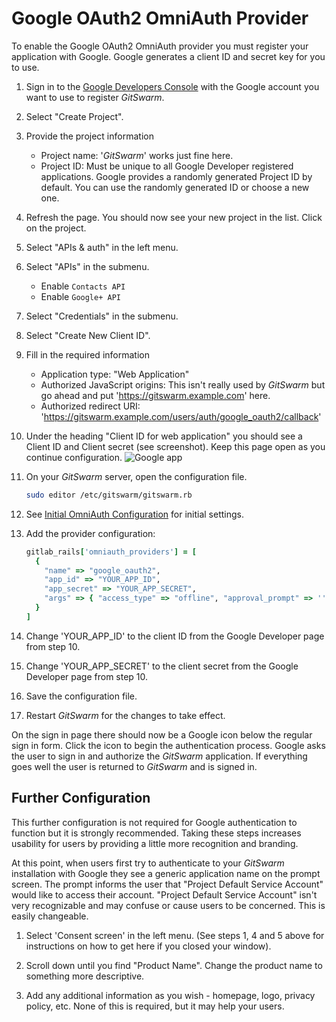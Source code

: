 # Google OAuth2 OmniAuth Provider

To enable the Google OAuth2 OmniAuth provider you must register your
application with Google. Google generates a client ID and secret key for
you to use.

1.  Sign in to the [Google Developers
    Console](https://console.developers.google.com/) with the Google
    account you want to use to register $GitSwarm$.

1.  Select "Create Project".

1.  Provide the project information
    - Project name: '$GitSwarm$' works just fine here.
    - Project ID: Must be unique to all Google Developer registered
      applications. Google provides a randomly generated Project ID by
      default. You can use the randomly generated ID or choose a new one.

1.  Refresh the page. You should now see your new project in the list.
    Click on the project.

1.  Select "APIs & auth" in the left menu.

1.  Select "APIs" in the submenu.
    - Enable `Contacts API`
    - Enable `Google+ API`

1.  Select "Credentials" in the submenu.

1.  Select "Create New Client ID".

1.  Fill in the required information
    - Application type: "Web Application"
    - Authorized JavaScript origins: This isn't really used by $GitSwarm$
      but go ahead and put 'https://gitswarm.example.com' here.
    - Authorized redirect URI: 'https://gitswarm.example.com/users/auth/google_oauth2/callback'

1.  Under the heading "Client ID for web application" you should see a
    Client ID and Client secret (see screenshot). Keep this page open as
    you continue configuration. ![Google app](google_app.png)

1.  On your $GitSwarm$ server, open the configuration file.

    ```bash
    sudo editor /etc/gitswarm/gitswarm.rb
    ```

1.  See [Initial OmniAuth
    Configuration](omniauth.md#initial-omniauth-configuration) for initial
    settings.

1.  Add the provider configuration:

    ```ruby
    gitlab_rails['omniauth_providers'] = [
      {
        "name" => "google_oauth2",
        "app_id" => "YOUR_APP_ID",
        "app_secret" => "YOUR_APP_SECRET",
        "args" => { "access_type" => "offline", "approval_prompt" => '' }
      }
    ]
    ```

1.  Change 'YOUR_APP_ID' to the client ID from the Google Developer page
    from step 10.

1.  Change 'YOUR_APP_SECRET' to the client secret from the Google Developer
    page from step 10.

1.  Save the configuration file.

1.  Restart $GitSwarm$ for the changes to take effect.

On the sign in page there should now be a Google icon below the regular
sign in form. Click the icon to begin the authentication process. Google
asks the user to sign in and authorize the $GitSwarm$ application. If
everything goes well the user is returned to $GitSwarm$ and is signed in.

## Further Configuration

This further configuration is not required for Google authentication to
function but it is strongly recommended. Taking these steps increases
usability for users by providing a little more recognition and branding.

At this point, when users first try to authenticate to your $GitSwarm$
installation with Google they see a generic application name on the
prompt screen. The prompt informs the user that "Project Default Service
Account" would like to access their account. "Project Default Service
Account" isn't very recognizable and may confuse or cause users to be
concerned. This is easily changeable.

1.  Select 'Consent screen' in the left menu. (See steps 1, 4 and 5 above
    for instructions on how to get here if you closed your window).

1.  Scroll down until you find "Product Name". Change the product name to
    something more descriptive.

1.  Add any additional information as you wish - homepage, logo, privacy
    policy, etc. None of this is required, but it may help your users.

